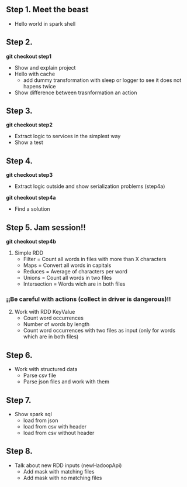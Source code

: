 ## Step 1. Meet the beast

- Hello world in spark shell

## Step 2.
**git checkout step1**

- Show and explain project
- Hello with cache
	- add dummy transformation with sleep or logger to see it does not hapens twice
- Show difference between trasnformation an action

## Step 3.
**git checkout step2**

- Extract logic to services in the simplest way
- Show a test

## Step 4.
**git checkout step3**

- Extract logic outside and show serialization problems (step4a)

**git checkout step4a**

- Find a solution

## Step 5. Jam session!!
**git checkout step4b**

1. Simple RDD
	- Filter = Count all words in files with more than X characters
	- Maps = Convert all words in capitals
	- Reduces = Average of characters per word
	- Unions = Count all words in two files
	- Intersection = Words wich are in both files

### ¡¡Be careful with actions (collect in driver is dangerous)!!

2. Work with RDD KeyValue
	- Count word occurrences
	- Number of words by length
	- Count word occurrences with two files as input (only for words which are in both files)

## Step 6.
- Work with structured data
	- Parse csv file
	- Parse json files and work with them

## Step 7.
- Show spark sql
	- load from json
	- load from csv with header
	- load from csv without header

## Step 8.
- Talk about new RDD inputs (newHadoopApi)
	- Add mask with matching files
	- Add mask with no matching files


